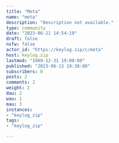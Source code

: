 ```yaml
---
title: "Meta" 
name: "meta"
description: "Description not available."
type: community
date: "2023-06-21 14:54:19"
draft: false
nsfw: false
actor_id: "https://keylog.zip/c/meta"
host: keylog.zip
lastmod: "1969-12-31 19:00:00"
published: "2023-06-13 19:38:08"
subscribers: 0
posts: 2
comments: 2
weight: 2
dau: 2
wau: 1
mau: 3
instances:
- "keylog_zip"
tags: 
- "keylog_zip"

---
```


